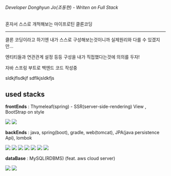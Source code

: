 
###### Developer Donghyun Jo(조동현) - Writen on Full Stack

혼자서 스스로 개척해보는 마이프로틴 클론코딩



-----------
클론 코딩이라고 하기엔 내가 스스로 구성해보는것이니까 실제원리와 다를 수 있겠지만...

엔티티들과 연관관계 설정 등등 구성을 내가 직접했다는것에 의의를 두자!

자바 스프링 부트로 백엔드 코드 작성중

sldkjflsdkjf
sdflkjsldkfjs



used stacks
-----------
**frontEnds** : Thymeleaf(spring) - SSR(server-side-rendering) View , BootStrap on style

<a target="_blank"><img src="https://img.shields.io/badge/Bootstrap-7952B3?style=flat-square&logo=Bootstrap&logoColor=white"/></a>
<a target="_blank"><img src="https://img.shields.io/badge/Thymeleaf-005F0F?style=flat-square&logo=thymeleaf&logoColor=white"/></a>


**backEnds** : java, spring(boot), gradle, web(tomcat), JPA(java persistence Api), lombok

<a target="_blank"><img src="https://img.shields.io/badge/JAVA-red?style=flat-square&logo=java&logoColor=white"/></a>
<a target="_blank"><img src="https://img.shields.io/badge/Spring-darkgreen?style=flat-square&logo=spring&logoColor=white"/></a>
<a target="_blank"><img src="https://img.shields.io/badge/SpringBoot-6DB33F?style=flat-square&logo=springboot&logoColor=white"/></a>
<a target="_blank"><img src="https://img.shields.io/badge/Tomcat-F8DC75?style=flat-square&logo=ApacheTomcat&logoColor=black"/></a>
<a target="_blank"><img src="https://img.shields.io/badge/Gradle-02303A?style=flat-square&logo=gradle&logoColor=white"/></a>
<a target="_blank"><img src="https://img.shields.io/badge/JPA-darkgreen?style=flat-square&logo=java&logoColor=white"/></a>
<a target="_blank"><img src="https://img.shields.io/badge/lombok-darkgreen?style=flat-square&logo=java&logoColor=white"/></a>


**dataBase** : MySQL(RDBMS) (feat. aws cloud server)

<a target="_blank"><img src="https://img.shields.io/badge/MySQL-4479A1?style=flat-square&logo=MySQL&logoColor=white"/></a>
<a target="_blank"><img src="https://img.shields.io/badge/AWS-232F3E?style=flat-square&logo=AmazonAWS&logoColor=white"/></a>
